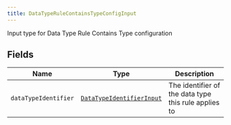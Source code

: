 ```yaml
---
title: DataTypeRuleContainsTypeConfigInput
---
```


Input type for Data Type Rule Contains Type configuration

## Fields

| Name | Type | Description |
|------|------|-------------|
| `dataTypeIdentifier` | [`DataTypeIdentifierInput`](../input_object/datatypeidentifierinput.md) | The identifier of the data type this rule applies to |
